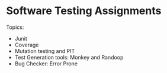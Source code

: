 # Software Testing Assignments
Topics:
<br />
* Junit
* Coverage
* Mutation testing and PIT
* Test Generation tools: Monkey and Randoop
* Bug Checker: Error Prone
